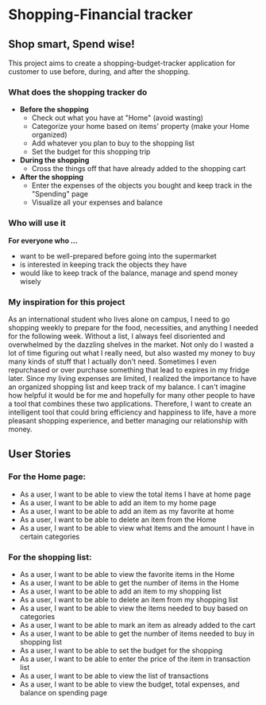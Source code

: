 # Shopping-Financial tracker

## Shop smart, Spend wise!


This project aims to create a shopping-budget-tracker application for customer to use 
before, during, and after the shopping.

### What does the shopping tracker do
- **Before the shopping**
  - Check out what you have at "Home" (avoid wasting)
  - Categorize your home based on items' property (make your Home organized)
  - Add whatever you plan to buy to the shopping list
  - Set the budget for this shopping trip
- **During the shopping**
  - Cross the things off that have already added to the shopping cart
- **After the shopping**
  - Enter the expenses of the objects you bought and keep track in the "Spending" page
  - Visualize all your expenses and balance

### Who will use it

**For everyone who ...**
- want to be well-prepared before going into the supermarket
- is interested in keeping track the objects they have
- would like to keep track of the balance, manage and spend money wisely

### My inspiration for this project

As an international student who lives alone on campus, I need to go shopping weekly to prepare for the food, necessities,
and anything I needed for the following week. Without a list, I always feel disoriented and overwhelmed by the dazzling 
shelves in the market. Not only do I wasted a lot of time figuring out what I really need, but also wasted my money to 
buy many kinds of stuff that I actually don't need. Sometimes I even repurchased or over purchase something that lead to 
expires in my fridge later. Since my living expenses are limited, I realized the importance to have an organized shopping 
list and keep track of my balance. I can't imagine how helpful it would be for me and hopefully for many other people to 
have a tool that combines these two applications. Therefore, I want to create an intelligent tool that could bring efficiency 
and happiness to life, have a more pleasant shopping experience, and better managing our relationship with money.


## User Stories
### For the Home page:
- As a user, I want to be able to view the total items I have at home page
- As a user, I want to be able to add an item to my home page
- As a user, I want to be able to add an item as my favorite at home
- As a user, I want to be able to delete an item from the Home 
- As a user, I want to be able to view what items and the amount I have in certain categories

### For the shopping list:
- As a user, I want to be able to view the favorite items in the Home
- As a user, I want to be able to get the number of items in the Home
- As a user, I want to be able to add an item to my shopping list
- As a user, I want to be able to delete an item from my shopping list
- As a user, I want to be able to view the items needed to buy based on categories 
- As a user, I want to be able to mark an item as already added to the cart
- As a user, I want to be able to get the number of items needed to buy in shopping list
- As a user, I want to be able to set the budget for the shopping  
- As a user, I want to be able to enter the price of the item in transaction list
- As a user, I want to be able to view the list of transactions
- As a user, I want to be able to view the budget, total expenses, and balance on spending page 
